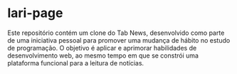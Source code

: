 # lari-page
Este repositório contém um clone do Tab News, desenvolvido como parte de uma iniciativa pessoal para promover uma mudança de hábito no estudo de programação. O objetivo é aplicar e aprimorar habilidades de desenvolvimento web, ao mesmo tempo em que se constrói uma plataforma funcional para a leitura de notícias.

